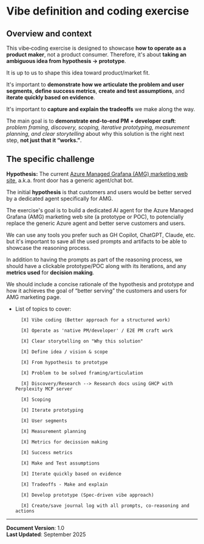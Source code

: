 # Vibe definition and coding exercise

## Overview and context

This vibe‑coding exercise is designed to showcase **how to operate as a product maker**, not a product consumer. Therefore, it's about **taking an ambiguous idea from hypothesis → prototype**. 

It is up to us to shape this idea toward product/market fit. 

It's important to **demonstrate how we articulate the problem and user segments**, **define success metrics**, **create and test assumptions**, and **iterate quickly based on evidence**. 

It's important to **capture and explain the tradeoffs** we make along the way. 

The main goal is to **demonstrate end‑to‑end PM + developer craft**: *problem framing, discovery, scoping, iterative prototyping, measurement planning, and clear storytelling* about why this  solution is the right next step, **not just that it “works.”**.

## The specific challenge

**Hypothesis:** The current [Azure Managed Grafana (AMG) marketing web site](https://azure.microsoft.com/en-us/products/managed-grafana), a.k.a. front door has a generic agent/chat bot. 

The initial **hypothesis** is that customers and users would be better served by a dedicated agent specifically for AMG.

The exercise's goal is to build a dedicated AI agent for the Azure Managed Grafana (AMG) marketing web site (a prototype or POC), to potencially replace the generic Azure agent and better serve customers and users. 

We can use any tools you prefer such as GH Copilot, ChatGPT, Claude, etc. but it's important to save all the used prompts and artifacts to be able to showcase the reasoning process.

In addition to having the prompts as part of the reasoning process, we should have a clickable prototype/POC along with its iterations, and any **metrics used** for **decision making**. 

We should include a concise rationale of the hypothesis and prototype and how it achieves the goal of “better serving” the customers and users for AMG marketing page.


- List of topics to cover:

        [X] Vibe coding (Better approach for a structured work)

        [X] Operate as 'native PM/developer' / E2E PM craft work

        [X] Clear storytelling on "Why this solution"

        [X] Define idea / vision & scope

        [X] From hypothesis to prototype

        [X] Problem to be solved framing/articulation

        [X] Discovery/Research --> Research docs using GHCP with Perplexity MCP server
        
        [X] Scoping
        
        [X] Iterate prototyping
        
        [X] User segments
        
        [X] Measurement planning
        
        [X] Metrics for decission making 
        
        [X] Success metrics
        
        [X] Make and Test assumptions
        
        [X] Iterate quickly based on evidence
        
        [X] Tradeoffs - Make and explain
        
        [X] Develop prototype (Spec-driven vibe approach)
        
        [X] Create/save journal log with all prompts, co-reasoning and actions

---

**Document Version**: 1.0  
**Last Updated**: September 2025
